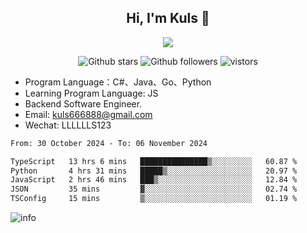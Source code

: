 <h2 align="center"> Hi, I'm Kuls 👋 </h2>
<p align="center">
    <p align="center">
        <img src=" https://avatars.githubusercontent.com/u/42165104?s=460&u=5c7fbf0bce7d4b38a15a44676e6f64b529e47598&v=4"/>
    </p>
    <p align="center">
      <img src="https://img.shields.io/github/stars/hellokuls?style=social" alt="Github stars" />
      <img src="https://img.shields.io/github/followers/hellokuls?style=social" alt="Github followers" />
      <img src="https://visitor-badge.glitch.me/badge?page_id=hellokuls.readme" alt="vistors" />
    </p>
</p>

- Program Language：C#、Java、Go、Python
- Learning Program Language: JS
- Backend Software Engineer.
- Email: kuls666888@gmail.com
- Wechat: LLLLLLS123

<!--START_SECTION:waka-->

```txt
From: 30 October 2024 - To: 06 November 2024

TypeScript   13 hrs 6 mins   ███████████████▒░░░░░░░░░   60.87 %
Python       4 hrs 31 mins   █████▒░░░░░░░░░░░░░░░░░░░   20.97 %
JavaScript   2 hrs 46 mins   ███▒░░░░░░░░░░░░░░░░░░░░░   12.84 %
JSON         35 mins         ▓░░░░░░░░░░░░░░░░░░░░░░░░   02.74 %
TSConfig     15 mins         ▒░░░░░░░░░░░░░░░░░░░░░░░░   01.19 %
```

<!--END_SECTION:waka-->

![info](https://github-readme-stats.vercel.app/api?username=hellokuls&show_icons=true&count_private=true&hide=prs&theme=default_repocard)


